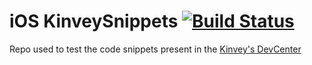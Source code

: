 # iOS KinveySnippets [![Build Status](https://travis-ci.org/KinveyApps/iOS-KinveySnippets.svg?branch=master)](https://travis-ci.org/KinveyApps/iOS-KinveySnippets)

Repo used to test the code snippets present in the [Kinvey's DevCenter](http://devcenter.kinvey.com)
